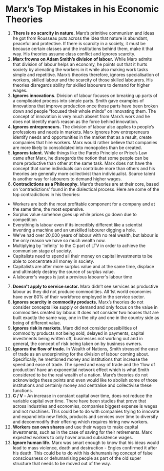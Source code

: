 # Marx’s Top Mistakes in his Economic Theories


1. **There is no scarcity in nature.** Marx’s primitive communism and ideas he got from Rousseau puts across the idea that nature is abundant, peaceful and protective. If there is scarcity in a society, it must be because certain classes and the institutions behind them, make it that way. His theories assume class conflict and ignores scarcity.
2. **Marx frowns on Adam Smith’s division of labour.** While Marx admits that division of labour helps an economy, he points out that it hurts society by alienating the workers in it while also making work tasks simple and repetitive. Marx’s theories therefore, ignores specialisation of workers, skilled labour and the scarcity of those skilled labourers. His theories disregards ability for skilled labourers to demand for higher wages. 
3. **Ignores innovations.** Division of labour focuses on breaking up parts of a complicated process into simple parts. Smith gave examples of innovations that improve production once those parts have been broken down and people “focused their whole minds” on innovating them. The concept of innovation is very much absent from Marx’s work and he does not identify man’s reason as the force behind innovation.
4. **Ignores entrepreneurs.** The division of labour also applies to people’s professions and needs in markets. Marx ignores how entrepreneurs identify needs and opportunities in the market that as a result, create companies that hire workers. Marx would rather believe that companies are more likely to consolidated into monopolies than be created.
5. **Ignores talent.** While things like the Pareto Principle or Price’s Law came after Marx, he disregards the notion that some people can be more productive than other at the same task. Marx does not have the concept that some individuals can contribute more than others and his theories are generally more collectivist than individualist. Scarce talent is another way for labourers to demand higher wages.
6. **Contradictions as a Philosophy.** Marx’s theories are at their core, based on ‘contradictions’ found in the dialectical process. Here are some of the top contradictions in his theories: 
* Workers are both the most profitable component for a company and at the same time, the most expensive.
* Surplus value somehow goes up while prices go down due to competition
* Everything is labour even if its incredibly different like a scientist inventing a machine and an unskilled labourer digging a hole. 
* We've had over 20,000 years of labour with no real wealth, but labour is the only reason we have so much wealth now.
* Multiplying by 'infinity' to the C part of LTV in order to achieve the communism stage of society.
* Capitalists need to spend all their money on capital investments to be able to concentrate all money in society.
* Capitalists are after more surplus value and at the same time, displace and ultimately destroy the source of surplus value.
* A labourer's wages is just a previous labourer's labour time
7. **Doesn't apply to service sector.** Marx didn’t see services as productive labour as they did not produce commodities.  All 1st world economies have over 80% of their workforce employed in the service sector.
8. **Ignores scarcity in commodity products.** Marx’s theories do not consider concepts like supply or demand and only focus on the value in commodities created by labour. It does not consider two houses that are built exactly the same way, one in the city and one in the country side as being of different value. 
9. **Ignores risk in markets.** Marx did not consider possibilities of commodity products not being sold, delayed in payments, capital investments being written off, businesses not working out and in general, the concept of risk being taken on by business owners.
10. **Ignores the flow of trade.** In Wealth of Nations, Smith stressed the ease of trade as an underpinning for the division of labour coming about. Specifically, he mentioned money and institutions that increase the speed and ease of trade. The speed and easy of trade and the ‘flow of production’ have an exponential network effect which is what Smith considered to be the real wealth of a nation. Marx’s theories do not acknowledge these points and even would like to abolish some of those institutions and certainly money and centralise and collectivise these functions.
11. **C / V** - An increase in constant capital over time, does not reduce the variable capital over time. There have been studies that prove that across industries and economies, companies biggest expense is wages and not machines. This could be to do with companies trying to innovate and expand into new fields, products and services over time to diversify and decommodify their offering which requires hiring new workers.
12. **Workers can own shares** and use their wages to make capital investments, such as in the case of saving for their retirements. Marx expected workers to only hover around subsistence wages.
13. **Ignore human life.** Marx was smart enough to know that his ideas would lead to mass violence, death and destruction - Engles confirmed it after his death. This could be to do with his dehumanising concept of false consciousness or dehumanising people as part of the old super structure that needs to be moved out of the way.


